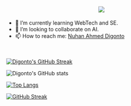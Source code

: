 
<h1 align="center">
  <a href="https://git.io/typing-svg">
    <img src="https://readme-typing-svg.herokuapp.com/?lines=I'm+Nuhan+Ahmed+Digonto;&center=true&size=30">
  </a>
</h1>



- 🌱 I’m currently learning WebTech and SE.
- 👯 I’m looking to collaborate on AI.
- 📫 How to reach me: <a href="https://www.facebook.com/dig.ontoh1516/"> Nuhan Ahmed Digonto </a>

<br>


[![Digonto's GitHub Streak](https://github-readme-streak-stats.herokuapp.com/?user=nuhan20&theme=blood&fire=DD7F1C&background=151515&dates=9f9f9f&border=DD2727)](https://git.io/streak-stats)

![Digonto's GitHub stats](https://github-readme-stats.vercel.app/api/?username=nuhan20&show_icons=true&title_color=fff&icon_color=79ff97&text_color=9f9f9f&bg_color=151515)

[![Top Langs](https://github-readme-stats.vercel.app/api/top-langs/?username=nuhan20&layout=compact&bg_color=151515&text_color=ffffff&card_width=445&title_color=fff)](https://github.com/anuraghazra/github-readme-stats)

[![GitHub Streak](https://streak-stats.demolab.com?user=nuhan20&theme=blueberry_duo&mode=weekly)](https://git.io/streak-stats)

